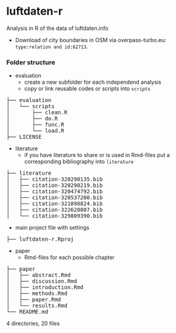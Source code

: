 # luftdaten-r
Analysis in R of the data of luftdaten.info

* Download of city boundaries in OSM via overpass-turbo.eu: `type:relation and id:62713`.


### Folder structure

* evaluation
    - create a new subfolder for each independend analysis
    - copy or link reusable codes or scripts into `scripts`

<pre>
├── evaluation
│   └── scripts
│       ├── clean.R
│       ├── do.R
│       ├── func.R
│       └── load.R
├── LICENSE
</pre>

* literature
    - if you have literature to share or is used in Rmd-files put a corresponding bibliography into `literature`

<pre>
├── literature
│   ├── citation-320290135.bib
│   ├── citation-320290219.bib
│   ├── citation-320474792.bib
│   ├── citation-320537200.bib
│   ├── citation-321098824.bib
│   ├── citation-322628807.bib
│   └── citation-329809390.bib
</pre>

* main project file with settings

<pre>
├── luftdaten-r.Rproj
</pre>

* paper
    - Rmd-files for each possible chapter

<pre>
├── paper
│   ├── abstract.Rmd
│   ├── discussion.Rmd
│   ├── introduction.Rmd
│   ├── methods.Rmd
│   ├── paper.Rmd
│   └── results.Rmd
└── README.md
</pre>
4 directories, 20 files
